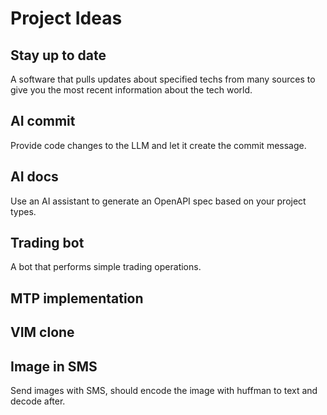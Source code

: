 # Project Ideas

## Stay up to date
A software that pulls updates about specified techs from many sources to 
give you the most recent information about the tech world.

## AI commit
Provide code changes to the LLM and let it create the commit message.

## AI docs
Use an AI assistant to generate an OpenAPI spec based on your project types.

## Trading bot
A bot that performs simple trading operations.

## MTP implementation

## VIM clone

## Image in SMS
Send images with SMS, should encode the image with huffman to text and 
decode after.
